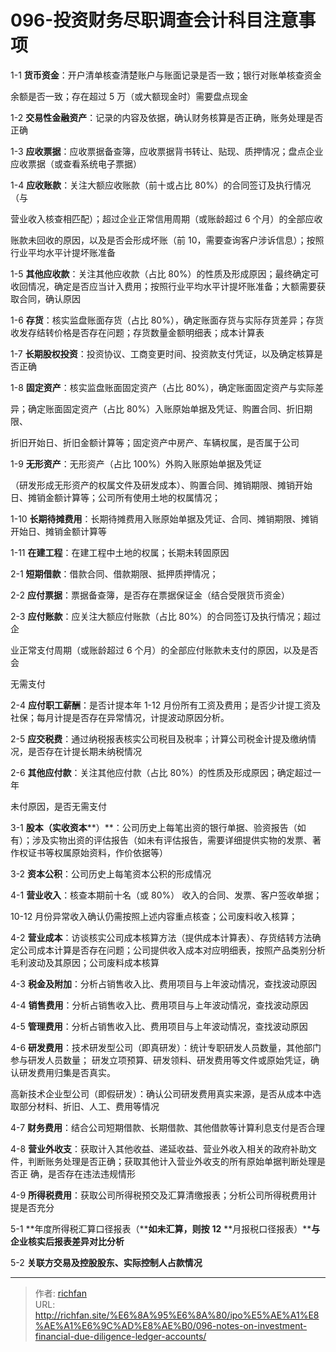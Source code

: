 # 096-投资财务尽职调查会计科目注意事项

1-1 **货币资金**：开户清单核查清楚账户与账面记录是否一致；银行对账单核查资金

余额是否一致；存在超过 5 万（或大额现金时）需要盘点现金

1-2 **交易性金融资产**：记录的内容及依据，确认财务核算是否正确，账务处理是否正确

1-3 **应收票据**：应收票据备查簿，应收票据背书转让、贴现、质押情况；盘点企业应收票据（或查看系统电子票据）

1-4 **应收账款**：关注大额应收账款（前十或占比 80%）的合同签订及执行情况（与

营业收入核查相匹配）；超过企业正常信用周期（或账龄超过 6 个月）的全部应收

账款未回收的原因，以及是否会形成坏账（前 10，需要查询客户涉诉信息）；按照行业平均水平计提坏账准备

1-5 **其他应收款**：关注其他应收款（占比 80%）的性质及形成原因；最终确定可收回情况，确定是否应当计入费用；按照行业平均水平计提坏账准备；大额需要获取合同，确认原因

1-6 **存货**：核实监盘账面存货（占比 80%），确定账面存货与实际存货差异；存货收发存结转价格是否存在问题；存货数量金额明细表；成本计算表

1-7 **长期股权投资**：投资协议、工商变更时间、投资款支付凭证，以及确定核算是否正确

  

1-8 **固定资产**：核实监盘账面固定资产（占比 80%），确定账面固定资产与实际差

异；确定账面固定资产（占比 80%）入账原始单据及凭证、购置合同、折旧期限、

折旧开始日、折旧金额计算等；固定资产中房产、车辆权属，是否属于公司

1-9 **无形资产**：无形资产（占比 100%）外购入账原始单据及凭证

（研发形成无形资产的权属文件及研发成本）、购置合同、摊销期限、摊销开始日、摊销金额计算等；公司所有使用土地的权属情况；

1-10 **长期待摊费用**：长期待摊费用入账原始单据及凭证、合同、摊销期限、摊销开始日、摊销金额计算等

1-11 **在建工程**：在建工程中土地的权属；长期未转固原因

2-1 **短期借款**：借款合同、借款期限、抵押质押情况；

2-2 **应付票据**：票据备查簿，是否存在票据保证金（结合受限货币资金）

2-3 **应付账款**：应关注大额应付账款（占比 80%）的合同签订及执行情况；超过企

业正常支付周期（或账龄超过 6 个月）的全部应付账款未支付的原因，以及是否会

无需支付

2-4 **应付职工薪酬**：是否计提本年 1-12 月份所有工资及费用；是否少计提工资及社保；每月计提是否存在异常情况，计提波动原因分析。

2-5 **应交税费**：通过纳税报表核实公司税目及税率；计算公司税金计提及缴纳情况，是否存在计提长期未纳税情况

2-6 **其他应付款**：关注其他应付款（占比 80%）的性质及形成原因；确定超过一年

未付原因，是否无需支付

  

3-1 **股本（实收资本****）**：公司历史上每笔出资的银行单据、验资报告（如有）；涉及实物出资的评估报告（如未有评估报告，需要详细提供实物的发票、著作权证书等权属原始资料，作价依据等）

3-2 **资本公积**：公司历史上每笔资本公积的形成情况

4-1 **营业收入**：核查本期前十名（或 80%） 收入的合同、发票、客户签收单据；

10-12 月份异常收入确认仍需按照上述内容重点核查；公司废料收入核算；

4-2 **营业成本**：访谈核实公司成本核算方法（提供成本计算表）、存货结转方法确定公司成本计算是否存在问题；公司提供收入成本对应明细表，按照产品类别分析毛利波动及其原因；公司废料成本核算

4-3 **税金及附加**：分析占销售收入比、费用项目与上年波动情况，查找波动原因

4-4 **销售费用**：分析占销售收入比、费用项目与上年波动情况，查找波动原因

4-5 **管理费用**：分析占销售收入比、费用项目与上年波动情况，查找波动原因

4-6 **研发费用**：技术研发型公司（即真研发）：统计专职研发人员数量，其他部门参与研发人员数量； 研发立项预算、研发领料、研发费用等文件或原始凭证，确认研发费用归集是否真实。

高新技术企业型公司（即假研发）：确认公司研发费用真实来源，是否从成本中选取部分材料、折旧、人工、费用等情况

4-7 **财务费用**：结合公司短期借款、长期借款、其他借款等计算利息支付是否合理

4-8 **营业外收支**：获取计入其他收益、递延收益、营业外收入相关的政府补助文件，判断账务处理是否正确；获取其他计入营业外收支的所有原始单据判断处理是否正 确，是否存在违法违规情形

  

4-9 **所得税费用**：获取公司所得税预交及汇算清缴报表；分析公司所得税费用计提是否充分

5-1 **年度所得税汇算口径报表（****如未汇算，则按** **12** **月报税口径报表）****与企业核实后报表差异对比分析**

5-2 **关联方交易及控股股东、实际控制人占款情况**

---

> 作者: [richfan](https://richfan.site/)  
> URL: http://richfan.site/%E6%8A%95%E6%8A%80/ipo%E5%AE%A1%E8%AE%A1%E6%9C%AD%E8%AE%B0/096-notes-on-investment-financial-due-diligence-ledger-accounts/  

